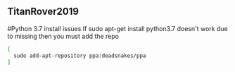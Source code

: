 ## TitanRover2019

#Python 3.7 install issues
If sudo apt-get install python3.7 doesn't work due to missing then you must add the repo

```sh
[
  sudo add-apt-repository ppa:deadsnakes/ppa
]
```

